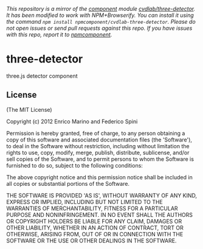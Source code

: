 *This repository is a mirror of the [component](http://component.io) module [cvdlab/three-detector](http://github.com/cvdlab/three-detector). It has been modified to work with NPM+Browserify. You can install it using the command `npm install npmcomponent/cvdlab-three-detector`. Please do not open issues or send pull requests against this repo. If you have issues with this repo, report it to [npmcomponent](https://github.com/airportyh/npmcomponent).*
# three-detector

three.js detector component

## License

(The MIT License)

Copyright (c) 2012 Enrico Marino and Federico Spini

Permission is hereby granted, free of charge, to any person obtaining
a copy of this software and associated documentation files (the
'Software'), to deal in the Software without restriction, including
without limitation the rights to use, copy, modify, merge, publish,
distribute, sublicense, and/or sell copies of the Software, and to
permit persons to whom the Software is furnished to do so, subject to
the following conditions:

The above copyright notice and this permission notice shall be
included in all copies or substantial portions of the Software.

THE SOFTWARE IS PROVIDED 'AS IS', WITHOUT WARRANTY OF ANY KIND,
EXPRESS OR IMPLIED, INCLUDING BUT NOT LIMITED TO THE WARRANTIES OF
MERCHANTABILITY, FITNESS FOR A PARTICULAR PURPOSE AND NONINFRINGEMENT.
IN NO EVENT SHALL THE AUTHORS OR COPYRIGHT HOLDERS BE LIABLE FOR ANY
CLAIM, DAMAGES OR OTHER LIABILITY, WHETHER IN AN ACTION OF CONTRACT,
TORT OR OTHERWISE, ARISING FROM, OUT OF OR IN CONNECTION WITH THE
SOFTWARE OR THE USE OR OTHER DEALINGS IN THE SOFTWARE.